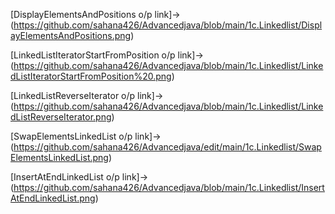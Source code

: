 [DisplayElementsAndPositions o/p link]->(https://github.com/sahana426/Advancedjava/blob/main/1c.Linkedlist/DisplayElementsAndPositions.png)

[LinkedListIteratorStartFromPosition o/p link]->(https://github.com/sahana426/Advancedjava/blob/main/1c.Linkedlist/LinkedListIteratorStartFromPosition%20.png)

[LinkedListReverseIterator o/p link]->(https://github.com/sahana426/Advancedjava/blob/main/1c.Linkedlist/LinkedListReverseIterator.png)

[SwapElementsLinkedList o/p link]->(https://github.com/sahana426/Advancedjava/edit/main/1c.Linkedlist/SwapElementsLinkedList.png)

[InsertAtEndLinkedList o/p link]->(https://github.com/sahana426/Advancedjava/blob/main/1c.Linkedlist/InsertAtEndLinkedList.png)


